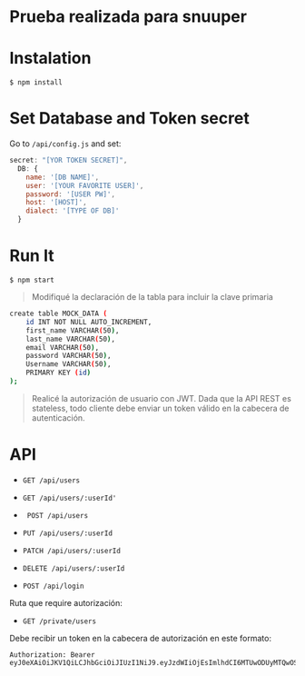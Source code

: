 Prueba realizada para snuuper
===================

Instalation
===================

 `$ npm install`
 

Set Database and Token secret
===================
Go to `/api/config.js` and set:


```javascript
secret: "[YOR TOKEN SECRET]",
  DB: {
  	name: '[DB NAME]',
  	user: '[YOUR FAVORITE USER]',
  	password: '[USER PW]',
  	host: '[HOST]',
    dialect: '[TYPE OF DB]'
  }
```

Run It
===================

 `$ npm start`


> Modifiqué la declaración de la tabla para incluir la clave primaria

```bash
create table MOCK_DATA (
	id INT NOT NULL AUTO_INCREMENT,
	first_name VARCHAR(50),
	last_name VARCHAR(50),
	email VARCHAR(50),
	password VARCHAR(50),
	Username VARCHAR(50),
    PRIMARY KEY (id)
);
```

> Realicé la autorización de usuario con JWT. Dada que la API REST es
> stateless, todo cliente debe enviar un token válido en la cabecera de
> autenticación.

API
===

 - `GET /api/users`

 

 - `GET /api/users/:userId'`

 

 - ` POST /api/users`

  

 - `PUT /api/users/:userId`

  

 - `PATCH /api/users/:userId`

  

 - `DELETE /api/users/:userId`
  
  

 - `POST /api/login`

Ruta que require autorización:

 - `GET /private/users`

Debe recibir un token en la cabecera de autorización en este formato:

```
Authorization: Bearer eyJ0eXAiOiJKV1QiLCJhbGciOiJIUzI1NiJ9.eyJzdWIiOjEsImlhdCI6MTUwODUyMTQwOSwiZXhwIjoxNTA5MTI2MjA5fQ.QO2fdHHOQWFAYKJWNm9qCsTecohG6Mz6B9uxW40obEU
```
